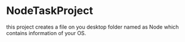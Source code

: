 # NodeTaskProject
this project creates a file on you desktop folder named as Node which 
contains information of your OS.